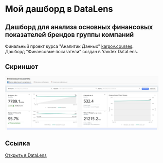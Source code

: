 # Мой дашборд в DataLens

## Дашборд для анализа основных финансовых показателей брендов группы компаний
Финальный проект курса "Аналитик Данных" [karpov.courses](https://karpov.courses).  
Дашборд "Финансовые показатели" создан в Yandex DataLens.

## Скриншот
![Скриншот дашборда](./dash_datalens.JPG)

## Ссылка
[Открыть в DataLens](https://datalens.yandex/elap98evw2xs0)

